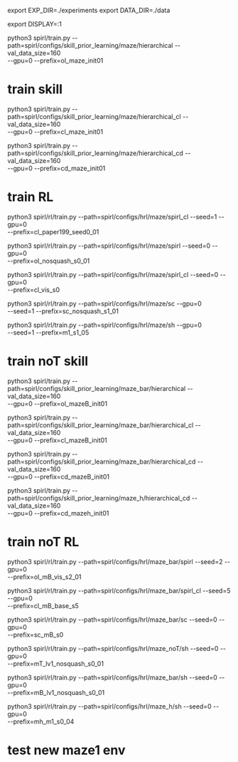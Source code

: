

export EXP_DIR=./experiments
export DATA_DIR=./data

export DISPLAY=:1

python3 spirl/train.py --path=spirl/configs/skill_prior_learning/maze/hierarchical --val_data_size=160 \
--gpu=0 --prefix=ol_maze_init01


# train skill
python3 spirl/train.py --path=spirl/configs/skill_prior_learning/maze/hierarchical_cl --val_data_size=160 \
--gpu=0 --prefix=cl_maze_init01

python3 spirl/train.py --path=spirl/configs/skill_prior_learning/maze/hierarchical_cd --val_data_size=160 \
--gpu=0 --prefix=cd_maze_init01


# train RL
python3 spirl/rl/train.py --path=spirl/configs/hrl/maze/spirl_cl --seed=1 --gpu=0 \
--prefix=cl_paper199_seed0_01

python3 spirl/rl/train.py --path=spirl/configs/hrl/maze/spirl --seed=0 --gpu=0 \
--prefix=ol_nosquash_s0_01

python3 spirl/rl/train.py --path=spirl/configs/hrl/maze/spirl_cl --seed=0 --gpu=0 \
--prefix=cl_vis_s0

python3 spirl/rl/train.py --path=spirl/configs/hrl/maze/sc  --gpu=0 \
--seed=1 --prefix=sc_nosquash_s1_01

python3 spirl/rl/train.py --path=spirl/configs/hrl/maze/sh  --gpu=0 \
--seed=1 --prefix=m1_s1_05

# train noT skill

python3 spirl/train.py --path=spirl/configs/skill_prior_learning/maze_bar/hierarchical --val_data_size=160 \
--gpu=0 --prefix=ol_mazeB_init01

python3 spirl/train.py --path=spirl/configs/skill_prior_learning/maze_bar/hierarchical_cl --val_data_size=160 \
--gpu=0 --prefix=cl_mazeB_init01

python3 spirl/train.py --path=spirl/configs/skill_prior_learning/maze_bar/hierarchical_cd --val_data_size=160 \
--gpu=0 --prefix=cd_mazeB_init01

python3 spirl/train.py --path=spirl/configs/skill_prior_learning/maze_h/hierarchical_cd --val_data_size=160 \
--gpu=0 --prefix=cd_mazeh_init01

# train noT RL

python3 spirl/rl/train.py --path=spirl/configs/hrl/maze_bar/spirl --seed=2 --gpu=0 \
--prefix=ol_mB_vis_s2_01

python3 spirl/rl/train.py --path=spirl/configs/hrl/maze_bar/spirl_cl --seed=5 --gpu=0 \
--prefix=cl_mB_base_s5

python3 spirl/rl/train.py --path=spirl/configs/hrl/maze_bar/sc --seed=0 --gpu=0 \
--prefix=sc_mB_s0

<!-- no T -->
python3 spirl/rl/train.py --path=spirl/configs/hrl/maze_noT/sh --seed=0 --gpu=0 \
--prefix=mT_lv1_nosquash_s0_01

python3 spirl/rl/train.py --path=spirl/configs/hrl/maze_bar/sh --seed=0 --gpu=0 \
--prefix=mB_lv1_nosquash_s0_01


python3 spirl/rl/train.py --path=spirl/configs/hrl/maze_h/sh --seed=0 --gpu=0 \
--prefix=mh_m1_s0_04


# test new maze1 env
